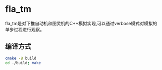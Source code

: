 # fla_tm

fla_tm是对下推自动机和图灵机的C++模拟实现,可以通过verbose模式对模拟的单步过程进行观察。

## 编译方式

```bash
cmake -B build
cd ./build; make
```